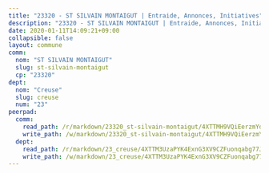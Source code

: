 ```yaml
---
title: "23320 - ST SILVAIN MONTAIGUT | Entraide, Annonces, Initiatives"
description: "23320 - ST SILVAIN MONTAIGUT | Entraide, Annonces, Initiatives"
date: 2020-01-11T14:09:21+09:00
collapsible: false
layout: commune
comm:
  nom: "ST SILVAIN MONTAIGUT"
  slug: st-silvain-montaigut
  cp: "23320"
dept:
  nom: "Creuse"
  slug: creuse
  num: "23"
peerpad:
  comm:
    read_path: /r/markdown/23320_st-silvain-montaigut/4XTTMH9VQiEerzmYdsM1Sw9WQ3oKXCa7tk4i8JH1rTdHVRrDm
    write_path: /w/markdown/23320_st-silvain-montaigut/4XTTMH9VQiEerzmYdsM1Sw9WQ3oKXCa7tk4i8JH1rTdHVRrDm-K3TgTgamyuBZzQaCmhWp8CDHbcLpUxMFRNqNQVWuvwXModVuwCjGirCFHa9GR528oSDWEtV3pZmXzAqa8aDoueR2NV7hteaZqDrQd9Dj8RaJ39XaQMwrGLz4TDLdMJHW72ga6Vkb
  dept:
    read_path: /r/markdown/23_creuse/4XTTM3UzaPYK4ExnG3XV9CZFuonqabg77JTNiqvJ5MQS23jj7
    write_path: /w/markdown/23_creuse/4XTTM3UzaPYK4ExnG3XV9CZFuonqabg77JTNiqvJ5MQS23jj7-K3TgUKE86JxR4JSYXC5aZe6fqBSBprUrmaVFUW2jmdnpHS2xDyA3bckVFWgGTEWFg2GMkYcK4FztBw3HJgWqQMWmUjaPRWNNPUiVES6qbqTDLs9pxQ3uHzULq9XSj5J8FTp6MDn1
---
```


